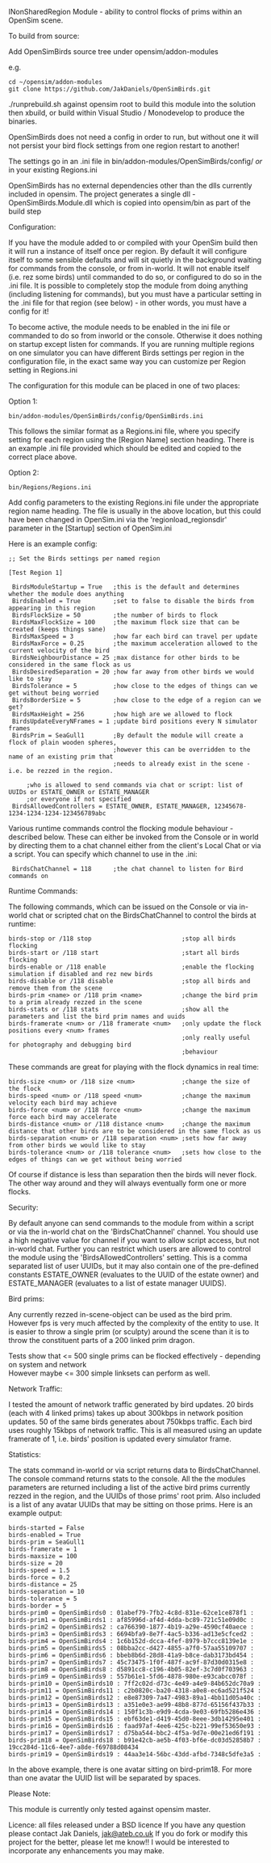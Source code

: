 INonSharedRegion Module -  ability to control flocks of prims within an OpenSim scene.

To build from source:

Add OpenSimBirds source tree under opensim/addon-modules

e.g.

	cd ~/opensim/addon-modules
	git clone https://github.com/JakDaniels/OpenSimBirds.git

./runprebuild.sh against opensim root to build this module into the solution
then xbuild, or build within Visual Studio / Monodevelop to produce the binaries.

OpenSimBirds does not need a config in order to run, but without one it will not persist your bird flock settings from one
region restart to another!

The settings go in an .ini file in bin/addon-modules/OpenSimBirds/config/ *or* in your existing Regions.ini

OpenSimBirds has no external dependencies other than the dlls currently included in opensim.
The project generates a single dll - OpenSimBirds.Module.dll which is copied into opensim/bin as part of the build step


Configuration:

If you have the module added to or compiled with your OpenSim build then it will run a instance of itself once per region.
By default it will configure itself to some sensible defaults and will sit quietly in the background waiting for commands
from the console, or from in-world. It will not enable itself (i.e. rez some birds) until commanded to do so, or 
configured to do so in the .ini file. It is possible to completely stop the module from doing anything (including 
listening for commands), but you must have a particular setting in the .ini file for that region (see below) - in other
words, you must have a config for it!

To become active, the module needs to be enabled in the ini file or commanded to do so from inworld or the console.
Otherwise it does nothing on startup except listen for commands. If you are running multiple regions on one simulator you 
can have different Birds settings per region in the configuration file, in the exact same way you can customize per Region
setting in Regions.ini

The configuration for this module can be placed in one of two places:

Option 1:

	bin/addon-modules/OpenSimBirds/config/OpenSimBirds.ini

This follows the similar format as a Regions.ini file, where you specify setting for
each region using the [Region Name] section heading. There is an example .ini file
provided which should be edited and copied to the correct place above.

Option 2:

	bin/Regions/Regions.ini

Add config parameters to the existing Regions.ini file under the appropriate region name heading.
The file is usually in the above location, but this could have been changed in OpenSim.ini via the
'regionload_regionsdir' parameter in the [Startup] section of OpenSim.ini


Here is an example config:

	;; Set the Birds settings per named region

	[Test Region 1]
	
	 BirdsModuleStartup = True   ;this is the default and determines whether the module does anything
	 BirdsEnabled = True         ;set to false to disable the birds from appearing in this region	
	 BirdsFlockSize = 50         ;the number of birds to flock
	 BirdsMaxFlockSize = 100     ;the maximum flock size that can be created (keeps things sane)
	 BirdsMaxSpeed = 3           ;how far each bird can travel per update
	 BirdsMaxForce = 0.25        ;the maximum acceleration allowed to the current velocity of the bird
	 BirdsNeighbourDistance = 25 ;max distance for other birds to be considered in the same flock as us
	 BirdsDesiredSeparation = 20 ;how far away from other birds we would like to stay
	 BirdsTolerance = 5          ;how close to the edges of things can we get without being worried
	 BirdsBorderSize = 5         ;how close to the edge of a region can we get?
	 BirdsMaxHeight = 256        ;how high are we allowed to flock
	 BirdsUpdateEveryNFrames = 1 ;update bird positions every N simulator frames
	 BirdsPrim = SeaGull1        ;By default the module will create a flock of plain wooden spheres, 
	                             ;however this can be overridden to the name of an existing prim that
	                             ;needs to already exist in the scene - i.e. be rezzed in the region.	

         ;who is allowed to send commands via chat or script: list of UUIDs or ESTATE_OWNER or ESTATE_MANAGER
         ;or everyone if not specified
	 BirdsAllowedControllers = ESTATE_OWNER, ESTATE_MANAGER, 12345678-1234-1234-1234-123456789abc


Various runtime commands control the flocking module behaviour - described below. These can either be invoked
from the Console or in world by directing them to a chat channel either from the client's Local Chat or via a script.
You can specify which channel to use in the .ini:

	 BirdsChatChannel = 118      ;the chat channel to listen for Bird commands on



Runtime Commands:

The following commands, which can be issued on the Console or via in-world chat or scripted chat on the BirdsChatChannel
to control the birds at runtime:

	birds-stop or /118 stop                         ;stop all birds flocking 
	birds-start or /118 start                       ;start all birds flocking
	birds-enable or /118 enable                     ;enable the flocking simulation if disabled and rez new birds
	birds-disable or /118 disable                   ;stop all birds and remove them from the scene
	birds-prim <name> or /118 prim <name>           ;change the bird prim to a prim already rezzed in the scene
	birds-stats or /118 stats                       ;show all the parameters and list the bird prim names and uuids
	birds-framerate <num> or /118 framerate <num>   ;only update the flock positions every <num> frames
	                                                ;only really useful for photography and debugging bird
	                                                ;behaviour


These commands are great for playing with the flock dynamics in real time:

	birds-size <num> or /118 size <num>             ;change the size of the flock
	birds-speed <num> or /118 speed <num>           ;change the maximum velocity each bird may achieve
	birds-force <num> or /118 force <num>           ;change the maximum force each bird may accelerate
	birds-distance <num> or /118 distance <num>     ;change the maximum distance that other birds are to be considered in the same flock as us
	birds-separation <num> or /118 separation <num> ;sets how far away from other birds we would like to stay
	birds-tolerance <num> or /118 tolerance <num>   ;sets how close to the edges of things can we get without being worried

Of course if distance is less than separation then the birds will never flock. The other way around and they will always
eventually form one or more flocks.

Security:

By default anyone can send commands to the module from within a script or via the in-world chat on the 'BirdsChatChannel' channel.
You should use a high negative value for channel if you want to allow script access, but not in-world chat. Further you can restrict
which users are allowed to control the module using the 'BirdsAllowedControllers' setting. This is a comma separated list of user UUIDs,
but it may also contain one of the pre-defined constants ESTATE_OWNER (evaluates to the UUID of the estate owner) and ESTATE_MANAGER 
(evaluates to a list of estate manager UUIDS).

Bird prims:

Any currently rezzed in-scene-object can be used as the bird prim. However fps is very much affected by the
complexity of the entity to use. It is easier to throw a single prim (or sculpty) around the scene than it is to
throw the constituent parts of a 200 linked prim dragon.

Tests show that <= 500 single prims can be flocked effectively - depending on system and network	
However maybe <= 300 simple linksets can perform as well.

Network Traffic:

I tested the amount of network traffic generated by bird updates. 20 birds (each with 4 linked prims) takes up about 300kbps
in network position updates. 50 of the same birds generates about 750kbps traffic.
Each bird uses roughly 15kbps of network traffic. This is all measured using an update framerate of 1, i.e. birds' position
is updated every simulator frame.

Statistics:

The stats command in-world or via script returns data to BirdsChatChannel. The console command returns stats to the console.
All the the modules parameters are returned including a list of the active bird prims currently rezzed in the region,
and the UUIDs of those prims' root prim. Also included is a list of any avatar UUIDs that may be sitting on those prims. Here
is an example output:

	birds-started = False
	birds-enabled = True
	birds-prim = SeaGull1
	birds-framerate = 1
	birds-maxsize = 100
	birds-size = 20
	birds-speed = 1.5
	birds-force = 0.2
	birds-distance = 25
	birds-separation = 10
	birds-tolerance = 5
	birds-border = 5
	birds-prim0 = OpenSimBirds0 : 01abef79-7fb2-4c8d-831e-62ce1ce878f1 :
	birds-prim1 = OpenSimBirds1 : af85996d-af4d-4dda-bc89-721c51e09d0c :
	birds-prim2 = OpenSimBirds2 : ca766390-1877-4b19-a29e-4590cf40aece :
	birds-prim3 = OpenSimBirds3 : 6694bfa9-8e7f-4ac5-b336-ad13e5cfced2 :
	birds-prim4 = OpenSimBirds4 : 1c6b152d-dcca-4fef-8979-b7ccc8139e1e :
	birds-prim5 = OpenSimBirds5 : 08bba2cc-d427-4855-a7f0-57aa55109707 :
	birds-prim6 = OpenSimBirds6 : bbeb8b6d-28d8-41a9-b8ce-dab3173bd454 :
	birds-prim7 = OpenSimBirds7 : 45c73475-1f0f-487f-ac9f-87d30d0315e8 :
	birds-prim8 = OpenSimBirds8 : d5891cc8-c196-4b05-82ef-3c7d0f703963 :
	birds-prim9 = OpenSimBirds9 : 557b61e1-5fd6-4878-980e-e93cabcc078f :
	birds-prim10 = OpenSimBirds10 : 7ff2c02d-d73c-4e49-a4e9-84b652dc70a9 :
	birds-prim11 = OpenSimBirds11 : c2b0820c-ba20-4318-a0e8-ec6ad521f524 :
	birds-prim12 = OpenSimBirds12 : e8e87309-7a47-4983-89a1-4bb11d05a40c :
	birds-prim13 = OpenSimBirds13 : a351e0e3-ae99-48b8-877d-65156f437b33 :
	birds-prim14 = OpenSimBirds14 : 150f1c3b-e9d9-4cda-9e03-69fb5286e436 :
	birds-prim15 = OpenSimBirds15 : ebf63de1-d419-45d0-8eee-3db14295e401 :
	birds-prim16 = OpenSimBirds16 : faad97af-4ee6-425c-b221-99ef53650e93 :
	birds-prim17 = OpenSimBirds17 : d75ba544-bbc2-4f5a-9d7e-00e21ed6f191 :
	birds-prim18 = OpenSimBirds18 : b91e42cb-ae5b-4f03-bf6e-dc03d52858b7 : 19cc284d-11c6-4ee7-a8de-f69788d08434
	birds-prim19 = OpenSimBirds19 : 44aa3e14-56bc-43dd-afbd-7348c5dfe3a5 :

In the above example, there is one avatar sitting on bird-prim18. For more than one avatar the UUID list will be separated by spaces.

Please Note: 

This module is currently only tested against opensim master. 

Licence: all files released under a BSD licence
If you have any question please contact Jak Daniels, jak@ateb.co.uk
If you do fork or modify this project for the better, please let me know!! I would be interested to incorporate any enhancements you may make.

